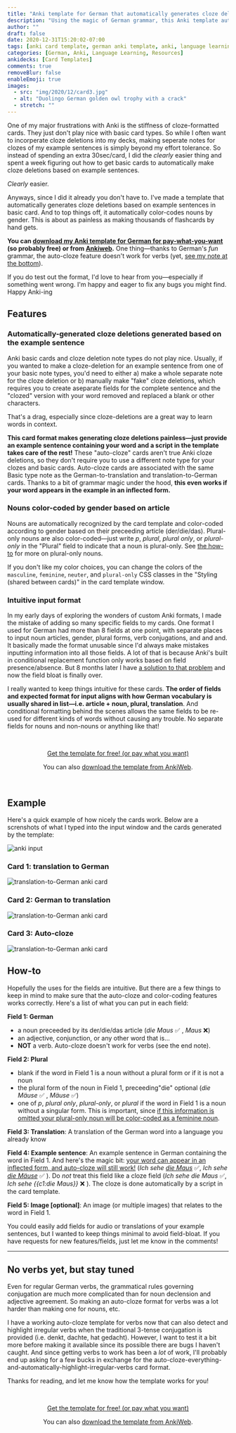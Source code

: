 ```yaml
---
title: "Anki template for German that automatically generates cloze deletions and color-codes nouns"
description: "Using the magic of German grammar, this Anki template automatically color-codes nouns by gender and generates cloze deletions without extra clicks or note types—just enter the word and an example sentence."
author: ""
draft: false
date: 2020-12-31T15:20:02-07:00
tags: [anki card template, german anki template, anki, language learning]
categories: [German, Anki, Language Learning, Resources]
ankidecks: [Card Templates]
comments: true
removeBlur: false
enableEmoji: true
images:
  - src: "img/2020/12/card3.jpg"
  - alt: "Duolingo German golden owl trophy with a crack"
  - stretch: ""
---
```


One of my major frustrations with Anki is the stiffness of cloze-formatted cards. They just don't play nice with basic card types. So while I often want to incorperate cloze deletions into my decks, making seperate notes for clozes of my example sentences is simply beyond my effort tolerance.  So instead of spending an extra 30sec/card, I did the *clearly* easier thing and spent a week figuring out how to get basic cards to automatically make cloze deletions based on example sentences. 

*Clearly* easier.

Anyways, since I did it already you don't have to. I've made a template that automatically generates cloze deletions based on example sentences in basic card. And to top things off, it automatically color-codes nouns by gender. This is about as painless as making thousands of flashcards by hand gets.

**You can [download my Anki template for German for pay-what-you-want](https://gum.co/monoglotanxiety-autocloze-nouns-etc) (so probably free) or from [Ankiweb](https://ankiweb.net/shared/info/1483890412).** One thing—thanks to German's *fun* grammar, the auto-cloze feature doesn't work for verbs (yet, [see my note at the bottom](#no-verbs-yet-but-stay-tuned)). 

If you do test out the format, I'd love to hear from you—especially if something went wrong. I'm happy and eager to fix any bugs you might find. Happy Anki-ing

## Features

### Automatically-generated cloze deletions generated based on the example sentence

Anki basic cards and cloze deletion note types do not play nice. Usually, if you wanted to make a cloze-deletion for an example sentence from one of your basic note types, you'd need to either a) make a whole separate note for the cloze deletion or b) manually make "fake" cloze deletions, which requires you to create aseparate fields for the complete sentence and the "clozed" version with your word removed and replaced a blank or other characters.

That's a drag, especially since cloze-deletions are a great way to learn words in context. 

**This card format makes generating cloze deletions painless—just provide an example sentence containing your word and a script in the template takes care of the rest!** These "auto-cloze" cards aren't true Anki cloze deletions, so they don't require you to use a different note type for your clozes and basic cards. Auto-cloze cards are associated with the same Basic type note as the German-to-translation and translation-to-German cards. Thanks to a bit of grammar magic under the hood, **this even works if your word appears in the example in an inflected form.** 

### Nouns color-coded by gender based on article

Nouns are automatically recognized by the card template and color-coded according to gender based on their preceeding article (der/die/das). Plural-only nouns are also color-coded—just write *p*, *plural*, *plural only*, or *plural-only* in the "Plural" field to indicate that a noun is plural-only. See [the how-to](#how-to) for more on plural-only nouns. 

If you don't like my color choices, you can change the colors of the `masculine`, `feminine`, `neuter`, and `plural-only`  CSS classes in the "Styling (shared between cards)" in the card template window.

### Intuitive input format 

In my early days of exploring the wonders of custom Anki formats, I made the mistake of adding so many specific fields to my cards. One format I used for German had more than 8 fields at one point, with separate places to input noun articles, gender, plural forms, verb conjugations, and and and. It basically made the format unusable since I'd always make mistakes inputting information into all those fields. A lot of that is because Anki's built in conditional replacement function only works based on field presence/absence. But 8 months later I have [a solution to that problem](/blog/conditional-formatting-based-on-field-content-for-anki-flashcards/) and now the field bloat is finally over. 

I really wanted to keep things intuitive for these cards. **The order of fields and expected format for input aligns with how German vocabulary is usually shared in list—i.e. article + noun, plural, translation**. And conditional formatting behind the scenes allows the same fields to be re-used for different kinds of words without causing any trouble. No separate fields for nouns and non-nouns or anything like that!

<br>

<center>


<script src="https://gumroad.com/js/gumroad.js"></script>
<a class="gumroad-button" href="https://gum.co/TOguD" target="_blank">Get the template for free! (or pay what you want)</a>

You can also [download the template from AnkiWeb](https://ankiweb.net/shared/info/1483890412).

</center>

<br>

## Example

Here's a quick example of how nicely the cards work. Below are a screnshots of what I typed into the input window and the cards generated by the template:

![anki input](/img/2020/12/fieldpreview.png)

### Card 1: translation to German

![translation-to-German anki card](/img/2020/12/card1.jpg)

### Card 2: German to translation

![translation-to-German anki card](/img/2020/12/card2.jpg)

### Card 3: Auto-cloze

![translation-to-German anki card](/img/2020/12/card3.jpg)

## How-to

Hopefully the uses for the fields are intuitive. But there are a few things to keep in mind to make sure that the auto-cloze and color-coding features works correctly. Here's a list of what you can put in each field:

**Field 1: German**

* a noun preceeded by its der/die/das article (*die Maus* :white_check_mark: , *Maus* :x:)
* an adjective, conjunction, or any other word that is…
* **NOT** a verb. Auto-cloze doesn't work for verbs (see the end note).

**Field 2: Plural**

* blank if the word in Field 1 is a noun without a plural form or if it is not a noun
* the plural form of the noun in Field 1, preceeding"die" optional (*die Mäuse* :white_check_mark: , *Mäuse* :white_check_mark:)
* one of *p*, *plural only*, *plural-only*, or *plural* if the word in Field 1 is a noun without a singular form. This is important, since <u>if this information is omitted your plural-only noun will be color-coded as a feminine noun</u>. 

**Field 3: Translation**: A translation of the German word into a language you already know

**Field 4: Example sentence**: An example sentence in German containing the word in Field 1. And here's the magic bit: <u>your word can appear in an inflected form, and auto-cloze will still work!</u> (*Ich sehe <u>die Maus*</u> :white_check_mark:, *Ich sehe <u>die Mäuse*</u> :white_check_mark: ). Do *not* treat this field like a cloze field (*Ich sehe die Maus* :white_check_mark:, *Ich sehe {{c1:die Maus}}* :x: ). The cloze is done automatically by a script in the card template.

**Field 5: Image [optional]**: An image (or multiple images) that relates to the word in Field 1.

You could easily add fields for audio or translations of your example sentences, but I wanted to keep things minimal to avoid field-bloat. If you have requests for new features/fields, just let me know in the comments!

---

## No verbs yet, but stay tuned

Even for regular German verbs, the grammatical rules governing conjugation are much more complicated than for noun declension and adjective agreement. So making an auto-cloze format for verbs was a lot harder than making one for nouns, etc.

I have a working auto-cloze template for verbs now that can also detect and highlight irregular verbs when the traditional 3-tense conjugation is provided (i.e. denkt, dachte, hat gedacht). However, I want to test it a bit more before making it available since its possible there are bugs I haven't caught. And since getting verbs to work has been a *lot* of work, I'll probably end up asking for a few bucks in exchange for the auto-cloze-everything-and-automatically-highlight-irregular-verbs card format.

Thanks for reading, and let me know how the template works for you!

<br>

<center>

<script src="https://gumroad.com/js/gumroad.js"></script>

<a class="gumroad-button" href="https://gum.co/TOguD" target="_blank">Get the template for free! (or pay what you want)</a>

You can also [download the template from AnkiWeb](https://ankiweb.net/shared/info/1483890412).

</center>